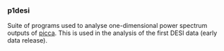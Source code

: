 ### p1desi

Suite of programs used to analyse one-dimensional power spectrum outputs of [picca](https://github.com/igmhub/picca).
This is used in the analysis of the first DESI data (early data release).
